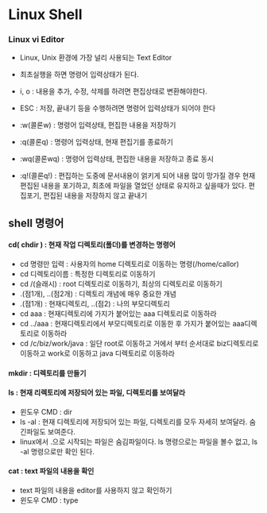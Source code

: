 # Linux Shell

### Linux vi Editor
* Linux, Unix 환경에 가장 널리 사용되는 Text Editor
* 최초실행을 하면 명령어 입력상태가 된다.
* i, o : 내용을 추가, 수정, 삭제를 하려면 편집상태로 변환해야한다.
* ESC : 저장, 끝내기 등을 수행하려면 명령어 입력상태가 되어야 한다

* :w(콜론w) : 명령어 입력상태, 편집한 내용을 저장하기
* :q(콜론q) : 명령어 입력상태, 현재 편집기를 종료하기
* :wq(콜론wq) : 명령어 입력상태, 편집한 내용을 저장하고 종료 동시
* :q!(콜론q!) : 편집하는 도중에 문서내용이 얽키게 되어 내용 많이 망가질 경우 현재 편집된 내용을 포기하고, 최초에 파일을 열었던 상태로 유지하고 싶을때가 있다. 편집포기, 편집된 내용을 저장하지 않고 끝내기

## shell 명령어
#### cd( chdir ) : 현재 작업 디렉토리(폴더)를 변경하는 명령어
* cd 명령만 입력 : 사용자의 home 디렉토리로 이동하는 명령(/home/callor)
* cd 디렉토리이름 : 특정한 디렉토리로 이동하기
* cd /(슬래시) : root 디렉토리로 이동하기, 최상의 디렉토리로 이동하기
* .(점1개), ..(점2개) : 디렉토리 개념에 매우 중요한 개념
* .(점1개) : 현재디렉토리, ..(점2) : 나의 부모디렉토리
* cd aaa : 현재디렉토리에 가지가 붙어있는 aaa 디렉토리로 이동하라
* cd ../aaa : 현재디렉토리에서 부모디렉토리로 이동한 후 가지가 붙어있는 aaa디렉토리로 이동하라
* cd /c/biz/work/java : 일단 root로 이동하고 거에서 부터 순서대로 biz디렉토리로 이동하고 work로 이동하고 java 디렉토리로 이동하라

#### mkdir : 디렉토리를 만들기
#### ls : 현재 리렉토리에 저장되어 있는 파일, 디렉토리를 보여달라
* 윈도우 CMD : dir
* ls -al : 현재 디렉토리에 저장되어 있는 파일, 디렉토리를 모두 자세히 보여달라. 숨긴파일도 보여준다.
* linux에서 .으로 시작되는 파일은 숨김파일이다. ls 명령으로는 파일을 볼수 없고, ls -al 명령으로만 확인 된다.

#### cat : text 파일의 내용을 확인
* text 파일의 내용을 editor를 사용하지 않고 확인하기
* 윈도우 CMD : type




